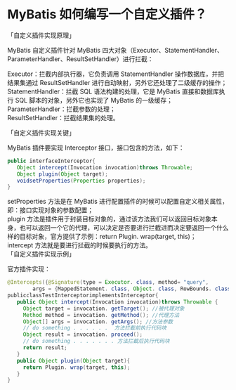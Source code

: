 # MyBatis 如何编写一个自定义插件？

「自定义插件实现原理」

MyBatis 自定义插件针对 MyBatis 四大对象（Executor、StatementHandler、ParameterHandler、ResultSetHandler）进行拦截：

Executor：拦截内部执行器，它负责调用 StatementHandler 操作数据库，并把结果集通过 ResultSetHandler 进行自动映射，另外它还处理了二级缓存的操作；  
StatementHandler：拦截 SQL 语法构建的处理，它是 MyBatis 直接和数据库执行 SQL 脚本的对象，另外它也实现了 MyBatis 的一级缓存；  
ParameterHandler：拦截参数的处理；  
ResultSetHandler：拦截结果集的处理。  

「自定义插件实现关键」

MyBatis 插件要实现 Interceptor 接口，接口包含的方法，如下：

```java
public interfaceInterceptor{   
   Object intercept(Invocation invocation)throws Throwable;     
   Object plugin(Object target);  
   voidsetProperties(Properties properties);
}
```
  
setProperties 方法是在 MyBatis 进行配置插件的时候可以配置自定义相关属性，即：接口实现对象的参数配置；  
plugin 方法是插件用于封装目标对象的，通过该方法我们可以返回目标对象本身，也可以返回一个它的代理，可以决定是否要进行拦截进而决定要返回一个什么样的目标对象，官方提供了示例：return Plugin. wrap(target, this)；  
intercept 方法就是要进行拦截的时候要执行的方法。  
「自定义插件实现示例」

官方插件实现：

```java
@Intercepts({@Signature(type = Executor. class, method= "query",
        args = {MappedStatement. class, Object. class, RowBounds. class, ResultHandler. class})})
publicclassTestInterceptorimplementsInterceptor{
   public Object intercept(Invocation invocation)throws Throwable {
     Object target = invocation. getTarget(); //被代理对象
     Method method = invocation. getMethod(); //代理方法
     Object[] args = invocation. getArgs(); //方法参数
     // do something . . . . . .  方法拦截前执行代码块
     Object result = invocation. proceed();
     // do something . . . . . . . 方法拦截后执行代码块
     return result;
   }
   public Object plugin(Object target){
     return Plugin. wrap(target, this);
   }
}
```
